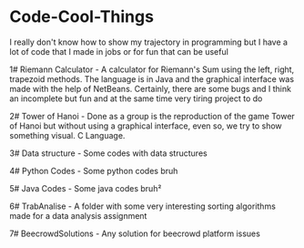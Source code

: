 # Code-Cool-Things
I really don't know how to show my trajectory in programming but I have a lot of code that I made in jobs or for fun that can be useful

1# Riemann Calculator - A calculator for Riemann's Sum using the left, right, trapezoid methods. The language is in Java and the graphical interface was made with the help of NetBeans. Certainly, there are some bugs and I think an incomplete but fun and at the same time very tiring project to do

2# Tower of Hanoi  - Done as a group is the reproduction of the game Tower of Hanoi but without using a graphical interface, even so, we try to show something visual. C Language.

3# Data structure - Some codes with data structures

4# Python Codes - Some python codes bruh

5# Java Codes - Some java codes bruh²

6# TrabAnalise - A folder with some very interesting sorting algorithms made for a data analysis assignment

7# BeecrowdSolutions - Any solution for beecrowd platform issues
